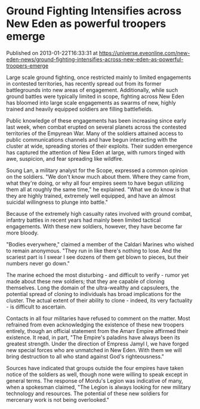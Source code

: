 # Ground Fighting Intensifies across New Eden as powerful troopers emerge
Published on 2013-01-22T16:33:31 at https://universe.eveonline.com/new-eden-news/ground-fighting-intensifies-across-new-eden-as-powerful-troopers-emerge

Large scale ground fighting, once restricted mainly to limited engagements in contested territories, has recently spread out from its former battlegrounds into new areas of engagement. Additionally, while such ground battles were typically limited in scope, fighting across New Eden has bloomed into large scale engagements as swarms of new, highly trained and heavily equipped soldiers are filling battlefields.

Public knowledge of these engagements has been increasing since early last week, when combat erupted on several planets across the contested territories of the Empyrean War. Many of the soldiers attained access to public communications channels and have begun interacting with the cluster at wide, spreading stories of their exploits. Their sudden emergence has captured the attention of New Eden at large, with rumors tinged with awe, suspicion, and fear spreading like wildfire.

Soung Lan, a military analyst for the Scope, expressed a common opinion on the soldiers. "We don't know much about them. Where they came from, what they're doing, or why all four empires seem to have begun utilizing them all at roughly the same time," he explained. "What we do know is that they are highly trained, extremely well equipped, and have an almost suicidal willingness to plunge into battle."

Because of the extremely high casualty rates involved with ground combat, infantry battles in recent years had mainly been limited tactical engagements. With these new soldiers, however, they have become far more bloody.

"Bodies everywhere," claimed a member of the Caldari Marines who wished to remain anonymous. "They run in like there's nothing to lose. And the scariest part is I swear I see dozens of them get blown to pieces, but their numbers never go down."

The marine echoed the most disturbing - and difficult to verify - rumor yet made about these new soldiers; that they are capable of cloning themselves. Long the domain of the ultra-wealthy and capsuleers, the potential spread of cloning to individuals has broad implications for the cluster. The actual extent of their ability to clone - indeed, its very factuality - is difficult to ascertain.

Contacts in all four militaries have refused to comment on the matter. Most refrained from even acknowledging the existence of these new troopers entirely, though an official statement from the Amarr Empire affirmed their existence. It read, in part, "The Empire's paladins have always been its greatest strength. Under the direction of Empress Jamyl I, we have forged new special forces who are unmatched in New Eden. With them we will bring destruction to all who stand against God's righteousness."

Sources have indicated that groups outside the four empires have taken notice of the soldiers as well, though none were willing to speak except in general terms. The response of Mordu's Legion was indicative of many, when a spokesman claimed, "The Legion is always looking for new military technology and resources. The potential of these new soldiers for mercenary work is not being overlooked."
